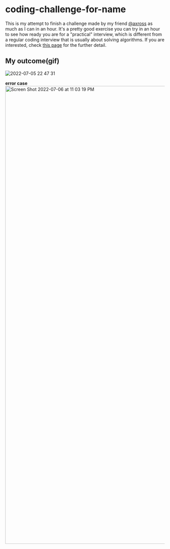 # coding-challenge-for-name
This is my attempt to finish a challenge made by my friend [@axross](https://github.com/axross) as much as I can in an hour. It's a pretty good exercise you can try in an hour to see how ready you are for a "practical" interview, which is different from a regular coding interview that is usually about solving algorithms. If you are interested, check [this page](https://gist.github.com/axross/6bd60da3cbe6381ddc249a58196a65c3) for the further detail.

## My outcome(gif)
![2022-07-05 22 47 31](https://user-images.githubusercontent.com/44686790/177478697-fe9e6d05-cb4c-4454-8309-c2d57dc3a9b3.gif)

**error case**
<img width="1440" alt="Screen Shot 2022-07-06 at 11 03 19 PM" src="https://user-images.githubusercontent.com/44686790/177703435-2416ef4d-51be-42ec-bd4b-979b072fb56a.png">

